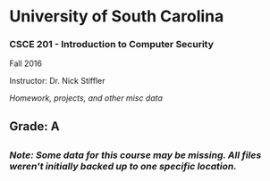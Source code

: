 <h1> University of South Carolina </h1>

<h3> CSCE 201 - Introduction to Computer Security </h3>

  Fall 2016

  Instructor: Dr. Nick Stiffler

<i> Homework, projects, and other misc data </i>
<h2> Grade: A <h2>
  

<i> <h3> Note:  Some data for this course may be missing.  All files weren't initially backed up to one specific location. </i> </h3>
